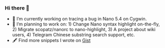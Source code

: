 ### Hi there 👋

- 🔭 I’m currently working on tracing a bug in Nano 5.4 on Cygwin.
- 🤔 I’m planning to work on: 1) Change Nano syntax highlight on-the-fly, 2) Migrate scopatz/nanorc to nano-highlight, 3) A project about wiki users, 4) Telegram Chinese substring search support, etc.
- 🖋 Find more snippets I wrote on [Gist](https://gist.github.com/davidhcefx/starred)

<!--
Here are some ideas to get you started:

- 🔭 I’m currently working on ...
- 🌱 I’m currently learning ...
- 👯 I’m looking to collaborate on ...
- 🤔 I’m looking for help with ...
- 💬 Ask me about ...
- 📫 How to reach me: ...
- 😄 Pronouns: ...
- ⚡ Fun fact: ...
-->
